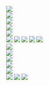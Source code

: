 ![](https://raw.githubusercontent.com/yaim0425/zzzYAIM0425-0500-free-fluids/main/Doc/pyalternativeenergy/(1).png)  
![](https://raw.githubusercontent.com/yaim0425/zzzYAIM0425-0500-free-fluids/main/Doc/pyalternativeenergy/(2).png)  
![](https://raw.githubusercontent.com/yaim0425/zzzYAIM0425-0500-free-fluids/main/Doc/pyalternativeenergy/(3).png)  
![](https://raw.githubusercontent.com/yaim0425/zzzYAIM0425-0500-free-fluids/main/Doc/pyalternativeenergy/(4).png)  
![](https://raw.githubusercontent.com/yaim0425/zzzYAIM0425-0500-free-fluids/main/Doc/pyalternativeenergy/(5).png)  
![](https://raw.githubusercontent.com/yaim0425/zzzYAIM0425-0500-free-fluids/main/Doc/pyalternativeenergy/(6).png)
![](https://raw.githubusercontent.com/yaim0425/zzzYAIM0425-0500-free-fluids/main/Doc/pyalternativeenergy/(7).png)
![](https://raw.githubusercontent.com/yaim0425/zzzYAIM0425-0500-free-fluids/main/Doc/pyalternativeenergy/(8).png)
![](https://raw.githubusercontent.com/yaim0425/zzzYAIM0425-0500-free-fluids/main/Doc/pyalternativeenergy/(9).png)
![](https://raw.githubusercontent.com/yaim0425/zzzYAIM0425-0500-free-fluids/main/Doc/pyalternativeenergy/(10).png)  
![](https://raw.githubusercontent.com/yaim0425/zzzYAIM0425-0500-free-fluids/main/Doc/pyalternativeenergy/(11).png)  
![](https://raw.githubusercontent.com/yaim0425/zzzYAIM0425-0500-free-fluids/main/Doc/pyalternativeenergy/(12).png)  
![](https://raw.githubusercontent.com/yaim0425/zzzYAIM0425-0500-free-fluids/main/Doc/pyalternativeenergy/(13).png)  
![](https://raw.githubusercontent.com/yaim0425/zzzYAIM0425-0500-free-fluids/main/Doc/pyalternativeenergy/(14).png)  
![](https://raw.githubusercontent.com/yaim0425/zzzYAIM0425-0500-free-fluids/main/Doc/pyalternativeenergy/(15).png)  
![](https://raw.githubusercontent.com/yaim0425/zzzYAIM0425-0500-free-fluids/main/Doc/pyalternativeenergy/(16).png)
![](https://raw.githubusercontent.com/yaim0425/zzzYAIM0425-0500-free-fluids/main/Doc/pyalternativeenergy/(17).png)
![](https://raw.githubusercontent.com/yaim0425/zzzYAIM0425-0500-free-fluids/main/Doc/pyalternativeenergy/(18).png)
